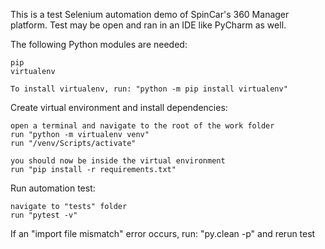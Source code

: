 This is a test Selenium automation demo of SpinCar's 360 Manager platform. Test may be open and ran in an IDE like PyCharm as well.

The following Python modules are needed:

	pip
	virtualenv
	
	To install virtualenv, run: "python -m pip install virtualenv"
	
Create virtual environment and install dependencies:
	
	open a terminal and navigate to the root of the work folder
	run "python -m virtualenv venv"
	run "/venv/Scripts/activate"

	you should now be inside the virtual environment
	run "pip install -r requirements.txt"

Run automation test:

	navigate to "tests" folder
	run "pytest -v"

If an "import file mismatch" error occurs, run: "py.clean -p" and rerun test
	